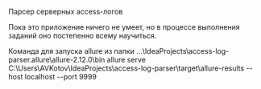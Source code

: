 Парсер серверных access-логов

Пока это приложение ничего не умеет, но в процессе выполнения заданий оно постепенно всему научиться.

Команда для запуска allure из папки ...\IdeaProjects\access-log-parser\.allure\allure-2.12.0\bin
allure serve C:\Users\AVKotov\IdeaProjects\access-log-parser\target\allure-results --host localhost --port 9999